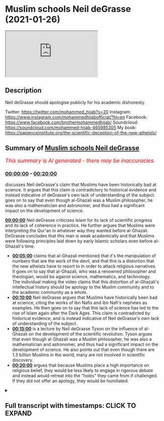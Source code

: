 # Muslim schools Neil deGrasse (2021-01-26)

<iframe loading='lazy' src='https://www.youtube.com/embed/nfRnYNig9jU'></iframe>

## Description

Neil deGrasse should apologise publicly for his academic dishonesty.  

Twitter: https://twitter.com/mohammed_hijab?s=20
Instagram: https://www.instagram.com/mohammedhijabofficial/?hl=en
Facebook: https://www.facebook.com/brothermohammedhijab/
Soundcloud: https://soundcloud.com/mohammed-hijab-465985305
My book: https://sapienceinstitute.org/the-scientific-deception-of-the-new-atheists/

## Summary of [Muslim schools Neil deGrasse](https://www.youtube.com/watch?v=nfRnYNig9jU)


*<span style="color:red; font-size:125%">This summary is AI generated - there may be inaccuracies</span>. [](/)*

### [00:00:00](https://www.youtube.com/watch?v=nfRnYNig9jU&t=0) - [00:20:00](https://www.youtube.com/watch?v=nfRnYNig9jU&t=1200)

 discusses Neil deGrasse's claim that Muslims have been historically bad at science. It argues that this claim is contradictory to historical evidence and instead indicative of deGrasse's own lack of understanding of the subject.  goes on to say that even though al-Ghazali was a Muslim philosopher, he was also a mathematician and astronomer, and thus had a significant impact on the development of science.

**[00:00:00](https://www.youtube.com/watch?v=nfRnYNig9jU&t=0)** Neil deGrasse criticizes Islam for its lack of scientific progress and its lack of coherence in practice. He further argues that Muslims were interpreting the Qur'an in whatever way they wanted before al-Ghazali. DeGrasse concludes that this man is weak academically and that Muslims were following principles laid down by early Islamic scholars even before al-Ghazali's time.
* **[00:05:00](https://www.youtube.com/watch?v=nfRnYNig9jU&t=300)**  claims that al-Ghazali mentioned that it's the manipulation of numbers that are the work of the devil, and that this is a distortion that the new atheists have to resort to in order to attack religious narratives. It goes on to say that al-Ghazali, who was a renowned philosopher and theologian, would be against science, mathematics, and technology. The individual making the video claims that this distortion of al-Ghazali's intellectual history should be apology to the Muslim community and to the academic community as a whole.
* **[00:10:00](https://www.youtube.com/watch?v=nfRnYNig9jU&t=600)** Neil deGrasse argues that Muslims have historically been bad at science, citing the works of Ibn Nafis and ibn Nafi's nephews as examples. He then goes on to say that this lack of science has led to the rise of Islam again after the Dark Ages. This claim is contradicted by historical evidence, and is instead indicative of Neil deGrasse's own lack of understanding of the subject.
* **[00:15:00](https://www.youtube.com/watch?v=nfRnYNig9jU&t=900)**  is a lecture by Neil deGrasse Tyson on the influence of al-Ghazali on the development of the scientific revolution. Tyson argues that even though al-Ghazali was a Muslim philosopher, he was also a mathematician and astronomer, and thus had a significant impact on the development of science. He also points out that even though there are 1.3 billion Muslims in the world, many are not involved in scientific discovery.
* **[00:20:00](https://www.youtube.com/watch?v=nfRnYNig9jU&t=1200)**  argues that because Muslims place a high importance on religious belief, they would be less likely to engage in rigorous debate and instead would retreat into the "holes" they came from if challenged. If they did not offer an apology, they would be humiliated.

<details><summary><h2>Full transcript with timestamps: CLICK TO EXPAND</h2></summary>

[0:00:00](https://youtu.be/nfRnYNig9jU?t=0) islam rose again after this period  
[0:00:02](https://youtu.be/nfRnYNig9jU?t=2) didn't have science  
[0:00:03](https://youtu.be/nfRnYNig9jU?t=3) associated with it no new inventions in  
[0:00:06](https://youtu.be/nfRnYNig9jU?t=6) math  
[0:00:08](https://youtu.be/nfRnYNig9jU?t=8) you look at the period of islam in spain  
[0:00:10](https://youtu.be/nfRnYNig9jU?t=10) the period where the great  
[0:00:12](https://youtu.be/nfRnYNig9jU?t=12) alhambra was built there is no attendant  
[0:00:14](https://youtu.be/nfRnYNig9jU?t=14) science going on there  
[0:00:15](https://youtu.be/nfRnYNig9jU?t=15) it's done it's gone this is now  
[0:00:19](https://youtu.be/nfRnYNig9jU?t=19) gonna be in the public sphere for people  
[0:00:21](https://youtu.be/nfRnYNig9jU?t=21) to ridicule you  
[0:00:22](https://youtu.be/nfRnYNig9jU?t=22) and to remind you of your incompetence  
[0:00:24](https://youtu.be/nfRnYNig9jU?t=24) every time they see your face they'll be  
[0:00:26](https://youtu.be/nfRnYNig9jU?t=26) reminded  
[0:00:27](https://youtu.be/nfRnYNig9jU?t=27) of your academic incompetence on these  
[0:00:29](https://youtu.be/nfRnYNig9jU?t=29) fields  
[0:00:37](https://youtu.be/nfRnYNig9jU?t=37) how are you guys doing so i came across  
[0:00:39](https://youtu.be/nfRnYNig9jU?t=39) a clip by  
[0:00:40](https://youtu.be/nfRnYNig9jU?t=40) a new atheist academic called neil  
[0:00:42](https://youtu.be/nfRnYNig9jU?t=42) degrasse now this individual  
[0:00:44](https://youtu.be/nfRnYNig9jU?t=44) is put forward in a lot of the kind of  
[0:00:45](https://youtu.be/nfRnYNig9jU?t=45) debates and public discussions and he  
[0:00:47](https://youtu.be/nfRnYNig9jU?t=47) gets millions of views  
[0:00:48](https://youtu.be/nfRnYNig9jU?t=48) and he represents the kind of new  
[0:00:50](https://youtu.be/nfRnYNig9jU?t=50) atheism from as much as i can  
[0:00:52](https://youtu.be/nfRnYNig9jU?t=52) um understand from his polemics  
[0:00:55](https://youtu.be/nfRnYNig9jU?t=55) and really when i watch this clip i  
[0:00:57](https://youtu.be/nfRnYNig9jU?t=57) thought to myself should i dignify  
[0:00:59](https://youtu.be/nfRnYNig9jU?t=59) should i dignify these comments with the  
[0:01:01](https://youtu.be/nfRnYNig9jU?t=61) response  
[0:01:03](https://youtu.be/nfRnYNig9jU?t=63) and i at the end of it i said i have to  
[0:01:04](https://youtu.be/nfRnYNig9jU?t=64) because this is such a ridiculous  
[0:01:07](https://youtu.be/nfRnYNig9jU?t=67) showing of academic incompetence that i  
[0:01:10](https://youtu.be/nfRnYNig9jU?t=70) thought  
[0:01:10](https://youtu.be/nfRnYNig9jU?t=70) it must be answered so let's take a look  
[0:01:12](https://youtu.be/nfRnYNig9jU?t=72) at this clip and dissect it  
[0:01:14](https://youtu.be/nfRnYNig9jU?t=74) piece by piece at this point  
[0:01:17](https://youtu.be/nfRnYNig9jU?t=77) islam is maybe just a few hundred years  
[0:01:19](https://youtu.be/nfRnYNig9jU?t=79) old so the first thing he says he says  
[0:01:21](https://youtu.be/nfRnYNig9jU?t=81) islam is just a few hundred years old  
[0:01:22](https://youtu.be/nfRnYNig9jU?t=82) now i don't know how he defines a few  
[0:01:25](https://youtu.be/nfRnYNig9jU?t=85) but at the time of islam is around 500  
[0:01:28](https://youtu.be/nfRnYNig9jU?t=88) years which is  
[0:01:28](https://youtu.be/nfRnYNig9jU?t=88) half a mil half a millennium so this is  
[0:01:31](https://youtu.be/nfRnYNig9jU?t=91) already showing you is  
[0:01:33](https://youtu.be/nfRnYNig9jU?t=93) precursors to the bigger errors that are  
[0:01:36](https://youtu.be/nfRnYNig9jU?t=96) going to come  
[0:01:36](https://youtu.be/nfRnYNig9jU?t=96) people are reading the quran and  
[0:01:38](https://youtu.be/nfRnYNig9jU?t=98) interpreting it however they sort of  
[0:01:40](https://youtu.be/nfRnYNig9jU?t=100) want to and feel like it  
[0:01:41](https://youtu.be/nfRnYNig9jU?t=101) there's not a coherence to the practice  
[0:01:43](https://youtu.be/nfRnYNig9jU?t=103) of islam until he comes around  
[0:01:45](https://youtu.be/nfRnYNig9jU?t=105) he says something here which i don't  
[0:01:47](https://youtu.be/nfRnYNig9jU?t=107) understand what he means by because he  
[0:01:48](https://youtu.be/nfRnYNig9jU?t=108) says  
[0:01:49](https://youtu.be/nfRnYNig9jU?t=109) before ghazali there was no coherence to  
[0:01:51](https://youtu.be/nfRnYNig9jU?t=111) the practice of islam  
[0:01:53](https://youtu.be/nfRnYNig9jU?t=113) now i don't understand what he means by  
[0:01:54](https://youtu.be/nfRnYNig9jU?t=114) this because from a jurisprudential  
[0:01:56](https://youtu.be/nfRnYNig9jU?t=116) perspective  
[0:01:57](https://youtu.be/nfRnYNig9jU?t=117) the four imma or the four imams major  
[0:01:59](https://youtu.be/nfRnYNig9jU?t=119) imams of sunni islam  
[0:02:01](https://youtu.be/nfRnYNig9jU?t=121) and by the way also the major branch of  
[0:02:03](https://youtu.be/nfRnYNig9jU?t=123) shia  
[0:02:04](https://youtu.be/nfRnYNig9jU?t=124) islam were all established i mean you  
[0:02:06](https://youtu.be/nfRnYNig9jU?t=126) had um  
[0:02:07](https://youtu.be/nfRnYNig9jU?t=127) you know the form of the heb you had us  
[0:02:10](https://youtu.be/nfRnYNig9jU?t=130) being established  
[0:02:11](https://youtu.be/nfRnYNig9jU?t=131) by the book of hashem who wrote one of  
[0:02:14](https://youtu.be/nfRnYNig9jU?t=134) the most  
[0:02:15](https://youtu.be/nfRnYNig9jU?t=135) early commentaries or explications  
[0:02:19](https://youtu.be/nfRnYNig9jU?t=139) of asura or the principles of  
[0:02:21](https://youtu.be/nfRnYNig9jU?t=141) jurisprudence  
[0:02:22](https://youtu.be/nfRnYNig9jU?t=142) you had the codification of all of the  
[0:02:24](https://youtu.be/nfRnYNig9jU?t=144) major hadith books including bukhari and  
[0:02:26](https://youtu.be/nfRnYNig9jU?t=146) muslim and so on  
[0:02:27](https://youtu.be/nfRnYNig9jU?t=147) so i don't really understand what he  
[0:02:28](https://youtu.be/nfRnYNig9jU?t=148) means but by the fact that there was no  
[0:02:30](https://youtu.be/nfRnYNig9jU?t=150) coherence to the practice of islam  
[0:02:32](https://youtu.be/nfRnYNig9jU?t=152) especially because al-ghazali himself  
[0:02:35](https://youtu.be/nfRnYNig9jU?t=155) was positioned  
[0:02:36](https://youtu.be/nfRnYNig9jU?t=156) or was from the school of thought of the  
[0:02:38](https://youtu.be/nfRnYNig9jU?t=158) shaftas  
[0:02:39](https://youtu.be/nfRnYNig9jU?t=159) and he was from the school of thought  
[0:02:40](https://youtu.be/nfRnYNig9jU?t=160) from the perspective  
[0:02:42](https://youtu.be/nfRnYNig9jU?t=162) so he was part of the discourse but he  
[0:02:45](https://youtu.be/nfRnYNig9jU?t=165) was not in any way  
[0:02:46](https://youtu.be/nfRnYNig9jU?t=166) um you know making his own school of  
[0:02:49](https://youtu.be/nfRnYNig9jU?t=169) thought  
[0:02:50](https://youtu.be/nfRnYNig9jU?t=170) i mean there were practices that were  
[0:02:52](https://youtu.be/nfRnYNig9jU?t=172) already codified from  
[0:02:53](https://youtu.be/nfRnYNig9jU?t=173) a jurisprudential creedal and hadith  
[0:02:56](https://youtu.be/nfRnYNig9jU?t=176) perspective so i didn't understand  
[0:02:57](https://youtu.be/nfRnYNig9jU?t=177) really what he meant by this  
[0:02:58](https://youtu.be/nfRnYNig9jU?t=178) but let's go on and see what he says  
[0:03:01](https://youtu.be/nfRnYNig9jU?t=181) next people are reading the quran and  
[0:03:03](https://youtu.be/nfRnYNig9jU?t=183) interpreting it however they sort of  
[0:03:05](https://youtu.be/nfRnYNig9jU?t=185) want to and feel like it there's not a  
[0:03:06](https://youtu.be/nfRnYNig9jU?t=186) coherence  
[0:03:08](https://youtu.be/nfRnYNig9jU?t=188) to the practice of islam until he comes  
[0:03:09](https://youtu.be/nfRnYNig9jU?t=189) around now he says that  
[0:03:12](https://youtu.be/nfRnYNig9jU?t=192) muslims were interpreting the quran in  
[0:03:14](https://youtu.be/nfRnYNig9jU?t=194) whatever way they wanted to  
[0:03:16](https://youtu.be/nfRnYNig9jU?t=196) but this is false because there were  
[0:03:17](https://youtu.be/nfRnYNig9jU?t=197) principles of istimbat  
[0:03:20](https://youtu.be/nfRnYNig9jU?t=200) uh as is mentioned in the quran you know  
[0:03:24](https://youtu.be/nfRnYNig9jU?t=204) is the quran says that the those who are  
[0:03:28](https://youtu.be/nfRnYNig9jU?t=208) able to do extrapolation  
[0:03:29](https://youtu.be/nfRnYNig9jU?t=209) would be able to do so and this  
[0:03:31](https://youtu.be/nfRnYNig9jU?t=211) extrapolation  
[0:03:32](https://youtu.be/nfRnYNig9jU?t=212) is a method right so it's called um you  
[0:03:35](https://youtu.be/nfRnYNig9jU?t=215) know tafsir method  
[0:03:36](https://youtu.be/nfRnYNig9jU?t=216) or the exegetical method this was  
[0:03:38](https://youtu.be/nfRnYNig9jU?t=218) already laid down  
[0:03:39](https://youtu.be/nfRnYNig9jU?t=219) well before you know al-ghazali atabari  
[0:03:43](https://youtu.be/nfRnYNig9jU?t=223) had his  
[0:03:44](https://youtu.be/nfRnYNig9jU?t=224) magnum opus or his uh compendius or  
[0:03:47](https://youtu.be/nfRnYNig9jU?t=227) voluminous or encyclopedic  
[0:03:49](https://youtu.be/nfRnYNig9jU?t=229) uh tafir and this was well known and and  
[0:03:52](https://youtu.be/nfRnYNig9jU?t=232) many other  
[0:03:53](https://youtu.be/nfRnYNig9jU?t=233) or exegetical works were made thereafter  
[0:03:56](https://youtu.be/nfRnYNig9jU?t=236) so this idea that people were  
[0:03:58](https://youtu.be/nfRnYNig9jU?t=238) haphazardly haphazardly you know  
[0:04:01](https://youtu.be/nfRnYNig9jU?t=241) interpreting the quran in the way that  
[0:04:03](https://youtu.be/nfRnYNig9jU?t=243) they wanted to is far from the  
[0:04:05](https://youtu.be/nfRnYNig9jU?t=245) theological truth  
[0:04:06](https://youtu.be/nfRnYNig9jU?t=246) and this shows that this man is weak  
[0:04:09](https://youtu.be/nfRnYNig9jU?t=249) academically in his presentation  
[0:04:11](https://youtu.be/nfRnYNig9jU?t=251) and codifies the behavior of a good  
[0:04:13](https://youtu.be/nfRnYNig9jU?t=253) muslim  
[0:04:14](https://youtu.be/nfRnYNig9jU?t=254) in much the same way saint augustine in  
[0:04:16](https://youtu.be/nfRnYNig9jU?t=256) his book cities of god  
[0:04:18](https://youtu.be/nfRnYNig9jU?t=258) codified what it is to be a good  
[0:04:20](https://youtu.be/nfRnYNig9jU?t=260) christian and he says  
[0:04:22](https://youtu.be/nfRnYNig9jU?t=262) that augustine codified what it is to be  
[0:04:24](https://youtu.be/nfRnYNig9jU?t=264) a good christian as if he was  
[0:04:26](https://youtu.be/nfRnYNig9jU?t=266) you know in the uh in the fifth century  
[0:04:28](https://youtu.be/nfRnYNig9jU?t=268) as he came along he was the one who did  
[0:04:30](https://youtu.be/nfRnYNig9jU?t=270) so and there was not a patristic  
[0:04:32](https://youtu.be/nfRnYNig9jU?t=272) uh backdrop to his uh existence i mean  
[0:04:34](https://youtu.be/nfRnYNig9jU?t=274) many of the church fathers uh  
[0:04:36](https://youtu.be/nfRnYNig9jU?t=276) predated augustine by hundreds of years  
[0:04:38](https://youtu.be/nfRnYNig9jU?t=278) and we have justin marty you have uh  
[0:04:40](https://youtu.be/nfRnYNig9jU?t=280) origin of alexandria you have all of  
[0:04:42](https://youtu.be/nfRnYNig9jU?t=282) these uh big names and you have the  
[0:04:45](https://youtu.be/nfRnYNig9jU?t=285) so-called ecumenical councils that you  
[0:04:47](https://youtu.be/nfRnYNig9jU?t=287) know chalcedon and  
[0:04:48](https://youtu.be/nfRnYNig9jU?t=288) and nicaea and all of these things i  
[0:04:50](https://youtu.be/nfRnYNig9jU?t=290) mean was was there not a christian  
[0:04:52](https://youtu.be/nfRnYNig9jU?t=292) community before augustine came along  
[0:04:54](https://youtu.be/nfRnYNig9jU?t=294) and this shows you that his patristic  
[0:04:56](https://youtu.be/nfRnYNig9jU?t=296) understanding or  
[0:04:57](https://youtu.be/nfRnYNig9jU?t=297) understanding of patristic scholarship  
[0:04:59](https://youtu.be/nfRnYNig9jU?t=299) is as weak or even probably  
[0:05:01](https://youtu.be/nfRnYNig9jU?t=301) weaker than his historical knowledge and  
[0:05:03](https://youtu.be/nfRnYNig9jU?t=303) or theological knowledge as it relates  
[0:05:05](https://youtu.be/nfRnYNig9jU?t=305) to islam so let's go on  
[0:05:07](https://youtu.be/nfRnYNig9jU?t=307) the assertion that the manipulation of  
[0:05:08](https://youtu.be/nfRnYNig9jU?t=308) numbers is the work of the devil  
[0:05:10](https://youtu.be/nfRnYNig9jU?t=310) all right so here he makes his big claim  
[0:05:13](https://youtu.be/nfRnYNig9jU?t=313) he says that al-ghazali mentions  
[0:05:15](https://youtu.be/nfRnYNig9jU?t=315) that uh it's the manipulation of numbers  
[0:05:17](https://youtu.be/nfRnYNig9jU?t=317) are the work of the devil  
[0:05:19](https://youtu.be/nfRnYNig9jU?t=319) as assuming or presupposing that  
[0:05:21](https://youtu.be/nfRnYNig9jU?t=321) al-ghazali of  
[0:05:22](https://youtu.be/nfRnYNig9jU?t=322) all people he could have chosen and this  
[0:05:25](https://youtu.be/nfRnYNig9jU?t=325) is ridiculous  
[0:05:26](https://youtu.be/nfRnYNig9jU?t=326) because al-ghazali of all the for anyone  
[0:05:29](https://youtu.be/nfRnYNig9jU?t=329) who knows just a little bit  
[0:05:31](https://youtu.be/nfRnYNig9jU?t=331) of either the philosophy of religion or  
[0:05:33](https://youtu.be/nfRnYNig9jU?t=333) intellectual history  
[0:05:34](https://youtu.be/nfRnYNig9jU?t=334) they would know who al-ghazali is for  
[0:05:37](https://youtu.be/nfRnYNig9jU?t=337) all the people in the islamic world you  
[0:05:38](https://youtu.be/nfRnYNig9jU?t=338) decided to choose  
[0:05:40](https://youtu.be/nfRnYNig9jU?t=340) you chose al-ghazali to say that he was  
[0:05:42](https://youtu.be/nfRnYNig9jU?t=342) against  
[0:05:43](https://youtu.be/nfRnYNig9jU?t=343) science and mathematics and what's worse  
[0:05:45](https://youtu.be/nfRnYNig9jU?t=345) is that the quote that he mentioned is  
[0:05:47](https://youtu.be/nfRnYNig9jU?t=347) nowhere to be found in his compendious  
[0:05:49](https://youtu.be/nfRnYNig9jU?t=349) works  
[0:05:51](https://youtu.be/nfRnYNig9jU?t=351) the closest thing i found was something  
[0:05:53](https://youtu.be/nfRnYNig9jU?t=353) in his  
[0:05:55](https://youtu.be/nfRnYNig9jU?t=355) din which is a book his huge book  
[0:05:58](https://youtu.be/nfRnYNig9jU?t=358) made many volumes voluminous  
[0:06:02](https://youtu.be/nfRnYNig9jU?t=362) and in in his catabol  
[0:06:05](https://youtu.be/nfRnYNig9jU?t=365) he mentions that people who go far in  
[0:06:08](https://youtu.be/nfRnYNig9jU?t=368) excesses  
[0:06:09](https://youtu.be/nfRnYNig9jU?t=369) when it comes to not just mathematics  
[0:06:11](https://youtu.be/nfRnYNig9jU?t=371) but in other other fields  
[0:06:12](https://youtu.be/nfRnYNig9jU?t=372) in kalam and otherwise that they would  
[0:06:14](https://youtu.be/nfRnYNig9jU?t=374) be damaging themselves  
[0:06:16](https://youtu.be/nfRnYNig9jU?t=376) but he actually mentions in the same  
[0:06:17](https://youtu.be/nfRnYNig9jU?t=377) book by the way this book  
[0:06:19](https://youtu.be/nfRnYNig9jU?t=379) is translated into english and you can  
[0:06:22](https://youtu.be/nfRnYNig9jU?t=382) pick up  
[0:06:23](https://youtu.be/nfRnYNig9jU?t=383) an english translation by kenneth uh  
[0:06:26](https://youtu.be/nfRnYNig9jU?t=386) honor camp  
[0:06:27](https://youtu.be/nfRnYNig9jU?t=387) and you'll find in page 38 that al  
[0:06:29](https://youtu.be/nfRnYNig9jU?t=389) hazali says the opposite of what you're  
[0:06:31](https://youtu.be/nfRnYNig9jU?t=391) saying that he said  
[0:06:32](https://youtu.be/nfRnYNig9jU?t=392) al-hazari  
[0:06:35](https://youtu.be/nfRnYNig9jU?t=395) that it's a communal obligation for  
[0:06:38](https://youtu.be/nfRnYNig9jU?t=398) people to learn  
[0:06:40](https://youtu.be/nfRnYNig9jU?t=400) the praised sciences as he calls them  
[0:06:43](https://youtu.be/nfRnYNig9jU?t=403) of medicine and of mathematics you see  
[0:06:46](https://youtu.be/nfRnYNig9jU?t=406) this is the distortion that the new  
[0:06:48](https://youtu.be/nfRnYNig9jU?t=408) atheists have to resort to in order to  
[0:06:50](https://youtu.be/nfRnYNig9jU?t=410) try  
[0:06:51](https://youtu.be/nfRnYNig9jU?t=411) and attack religious narratives absolute  
[0:06:54](https://youtu.be/nfRnYNig9jU?t=414) distortions  
[0:06:55](https://youtu.be/nfRnYNig9jU?t=415) and they should be ashamed of themselves  
[0:06:57](https://youtu.be/nfRnYNig9jU?t=417) that they're coming forward  
[0:06:58](https://youtu.be/nfRnYNig9jU?t=418) and speaking in this way without the  
[0:07:00](https://youtu.be/nfRnYNig9jU?t=420) academic competence  
[0:07:02](https://youtu.be/nfRnYNig9jU?t=422) the academic competence of checking  
[0:07:04](https://youtu.be/nfRnYNig9jU?t=424) their work  
[0:07:06](https://youtu.be/nfRnYNig9jU?t=426) i mean if this was done in another  
[0:07:08](https://youtu.be/nfRnYNig9jU?t=428) context  
[0:07:10](https://youtu.be/nfRnYNig9jU?t=430) with other fields they would be all over  
[0:07:12](https://youtu.be/nfRnYNig9jU?t=432) us and attacking us but this  
[0:07:13](https://youtu.be/nfRnYNig9jU?t=433) is historical information which has been  
[0:07:16](https://youtu.be/nfRnYNig9jU?t=436) distorted  
[0:07:17](https://youtu.be/nfRnYNig9jU?t=437) and how dare you mention al-ghazali of  
[0:07:19](https://youtu.be/nfRnYNig9jU?t=439) all the scholars you could have  
[0:07:21](https://youtu.be/nfRnYNig9jU?t=441) mentioned  
[0:07:22](https://youtu.be/nfRnYNig9jU?t=442) an individual who had a method which was  
[0:07:25](https://youtu.be/nfRnYNig9jU?t=445) systematic  
[0:07:26](https://youtu.be/nfRnYNig9jU?t=446) and if you really look at rene descartes  
[0:07:29](https://youtu.be/nfRnYNig9jU?t=449) who was the father  
[0:07:30](https://youtu.be/nfRnYNig9jU?t=450) of rationalism in the west and his book  
[0:07:32](https://youtu.be/nfRnYNig9jU?t=452) the meditations  
[0:07:33](https://youtu.be/nfRnYNig9jU?t=453) where he went through systematic doubt  
[0:07:35](https://youtu.be/nfRnYNig9jU?t=455) in order to to come to  
[0:07:36](https://youtu.be/nfRnYNig9jU?t=456) kojito uh ergosome which is i think  
[0:07:39](https://youtu.be/nfRnYNig9jU?t=459) therefore i am  
[0:07:40](https://youtu.be/nfRnYNig9jU?t=460) you'll realize that in  
[0:07:46](https://youtu.be/nfRnYNig9jU?t=466) and all of those books that the same  
[0:07:48](https://youtu.be/nfRnYNig9jU?t=468) method of systematic doubt  
[0:07:51](https://youtu.be/nfRnYNig9jU?t=471) well before rene descartes came along  
[0:07:53](https://youtu.be/nfRnYNig9jU?t=473) with it  
[0:07:54](https://youtu.be/nfRnYNig9jU?t=474) was exhibited and presented by the works  
[0:07:56](https://youtu.be/nfRnYNig9jU?t=476) of al ghazali  
[0:07:58](https://youtu.be/nfRnYNig9jU?t=478) where he done exactly the same thing a  
[0:08:00](https://youtu.be/nfRnYNig9jU?t=480) systematic doubt  
[0:08:01](https://youtu.be/nfRnYNig9jU?t=481) a skeptical approach and then the kalam  
[0:08:05](https://youtu.be/nfRnYNig9jU?t=485) method  
[0:08:05](https://youtu.be/nfRnYNig9jU?t=485) and the arguments from kalam which are  
[0:08:08](https://youtu.be/nfRnYNig9jU?t=488) all over the academic  
[0:08:10](https://youtu.be/nfRnYNig9jU?t=490) world now uh popularized by the likes of  
[0:08:13](https://youtu.be/nfRnYNig9jU?t=493) william lane craig and others  
[0:08:15](https://youtu.be/nfRnYNig9jU?t=495) in atheist discussions were taken from  
[0:08:17](https://youtu.be/nfRnYNig9jU?t=497) la jazeli  
[0:08:18](https://youtu.be/nfRnYNig9jU?t=498) why if he is somebody who is averse  
[0:08:22](https://youtu.be/nfRnYNig9jU?t=502) to the logical process or reverse to  
[0:08:24](https://youtu.be/nfRnYNig9jU?t=504) mathematics or reverse  
[0:08:26](https://youtu.be/nfRnYNig9jU?t=506) to medicine and science  
[0:08:30](https://youtu.be/nfRnYNig9jU?t=510) in his book al mustafa which is one of  
[0:08:33](https://youtu.be/nfRnYNig9jU?t=513) the most  
[0:08:34](https://youtu.be/nfRnYNig9jU?t=514) elaborative books on the topic of the  
[0:08:36](https://youtu.be/nfRnYNig9jU?t=516) principles of jurisprudence  
[0:08:38](https://youtu.be/nfRnYNig9jU?t=518) he starts this book with a discussion  
[0:08:42](https://youtu.be/nfRnYNig9jU?t=522) on epistemology and he  
[0:08:45](https://youtu.be/nfRnYNig9jU?t=525) started a tradition of doing that  
[0:08:48](https://youtu.be/nfRnYNig9jU?t=528) such that even hanabila who are more  
[0:08:51](https://youtu.be/nfRnYNig9jU?t=531) conservative and reserved  
[0:08:53](https://youtu.be/nfRnYNig9jU?t=533) especially when it came to kalam the  
[0:08:56](https://youtu.be/nfRnYNig9jU?t=536) systematic theo theology someone like  
[0:08:59](https://youtu.be/nfRnYNig9jU?t=539) ibn kodama  
[0:09:00](https://youtu.be/nfRnYNig9jU?t=540) in his book in his usual book which he  
[0:09:03](https://youtu.be/nfRnYNig9jU?t=543) which  
[0:09:04](https://youtu.be/nfRnYNig9jU?t=544) which was really at a copy or of a  
[0:09:06](https://youtu.be/nfRnYNig9jU?t=546) template of al ghazali  
[0:09:08](https://youtu.be/nfRnYNig9jU?t=548) he also did the same thing in the first  
[0:09:09](https://youtu.be/nfRnYNig9jU?t=549) manuscript that you find so he started a  
[0:09:12](https://youtu.be/nfRnYNig9jU?t=552) tradition  
[0:09:13](https://youtu.be/nfRnYNig9jU?t=553) of a discussion about epistemology and  
[0:09:16](https://youtu.be/nfRnYNig9jU?t=556) about  
[0:09:17](https://youtu.be/nfRnYNig9jU?t=557) these philosophical matters how dare you  
[0:09:19](https://youtu.be/nfRnYNig9jU?t=559) attribute to him  
[0:09:21](https://youtu.be/nfRnYNig9jU?t=561) of all people in the muslim world  
[0:09:24](https://youtu.be/nfRnYNig9jU?t=564) that he was averse to and against  
[0:09:28](https://youtu.be/nfRnYNig9jU?t=568) science mathematics and technology you  
[0:09:30](https://youtu.be/nfRnYNig9jU?t=570) should be ashamed of yourself  
[0:09:32](https://youtu.be/nfRnYNig9jU?t=572) and this is you actually you should come  
[0:09:34](https://youtu.be/nfRnYNig9jU?t=574) out and apologize  
[0:09:35](https://youtu.be/nfRnYNig9jU?t=575) you should come out and apologize to the  
[0:09:37](https://youtu.be/nfRnYNig9jU?t=577) muslim community and to the academic  
[0:09:39](https://youtu.be/nfRnYNig9jU?t=579) community not just the muslim to the  
[0:09:40](https://youtu.be/nfRnYNig9jU?t=580) academic community  
[0:09:42](https://youtu.be/nfRnYNig9jU?t=582) for distorting the his his intellectual  
[0:09:44](https://youtu.be/nfRnYNig9jU?t=584) history  
[0:09:45](https://youtu.be/nfRnYNig9jU?t=585) of the medieval period in such a way you  
[0:09:48](https://youtu.be/nfRnYNig9jU?t=588) should come out and apologize i want to  
[0:09:50](https://youtu.be/nfRnYNig9jU?t=590) see an apology on your twitter  
[0:09:51](https://youtu.be/nfRnYNig9jU?t=591) or whatever it is you use yes because  
[0:09:54](https://youtu.be/nfRnYNig9jU?t=594) how dare you come out and lie  
[0:09:56](https://youtu.be/nfRnYNig9jU?t=596) flagrantly blatantly and obviously  
[0:10:00](https://youtu.be/nfRnYNig9jU?t=600) lie about something which you didn't  
[0:10:03](https://youtu.be/nfRnYNig9jU?t=603) have the  
[0:10:04](https://youtu.be/nfRnYNig9jU?t=604) common decency to double check you make  
[0:10:08](https://youtu.be/nfRnYNig9jU?t=608) me sick  
[0:10:09](https://youtu.be/nfRnYNig9jU?t=609) you make me sick and this is what the  
[0:10:12](https://youtu.be/nfRnYNig9jU?t=612) new atheist movement has to resort to  
[0:10:14](https://youtu.be/nfRnYNig9jU?t=614) flagrant and obvious lies in order to  
[0:10:17](https://youtu.be/nfRnYNig9jU?t=617) distort  
[0:10:18](https://youtu.be/nfRnYNig9jU?t=618) the public narrative and to try and  
[0:10:20](https://youtu.be/nfRnYNig9jU?t=620) bring people away from religion  
[0:10:22](https://youtu.be/nfRnYNig9jU?t=622) you have failed and you should be  
[0:10:25](https://youtu.be/nfRnYNig9jU?t=625) ashamed of yourself  
[0:10:27](https://youtu.be/nfRnYNig9jU?t=627) two actions that you see in nature  
[0:10:30](https://youtu.be/nfRnYNig9jU?t=630) are the will of allah  
[0:10:34](https://youtu.be/nfRnYNig9jU?t=634) well if you drop a stone and it falls  
[0:10:37](https://youtu.be/nfRnYNig9jU?t=637) allah will that  
[0:10:39](https://youtu.be/nfRnYNig9jU?t=639) he's talking about philosophy and then  
[0:10:40](https://youtu.be/nfRnYNig9jU?t=640) he makes a bigger blunder he says  
[0:10:42](https://youtu.be/nfRnYNig9jU?t=642) you see all the actions are from the  
[0:10:44](https://youtu.be/nfRnYNig9jU?t=644) will of allah and here he is referring  
[0:10:45](https://youtu.be/nfRnYNig9jU?t=645) to occasionalism  
[0:10:47](https://youtu.be/nfRnYNig9jU?t=647) occasionalism which is a an ashari  
[0:10:49](https://youtu.be/nfRnYNig9jU?t=649) doctrine and by the way al ghazali if  
[0:10:51](https://youtu.be/nfRnYNig9jU?t=651) you really read his books  
[0:10:52](https://youtu.be/nfRnYNig9jU?t=652) he didn't believe in it in as much the  
[0:10:54](https://youtu.be/nfRnYNig9jU?t=654) same way as many of his predecessors  
[0:10:56](https://youtu.be/nfRnYNig9jU?t=656) did as many of the scholars even in the  
[0:11:00](https://youtu.be/nfRnYNig9jU?t=660) in the west now  
[0:11:01](https://youtu.be/nfRnYNig9jU?t=661) uh have spoken about he believed in a  
[0:11:03](https://youtu.be/nfRnYNig9jU?t=663) second order causation  
[0:11:05](https://youtu.be/nfRnYNig9jU?t=665) but anyway this is aside the point you  
[0:11:06](https://youtu.be/nfRnYNig9jU?t=666) wouldn't even understand what i'm  
[0:11:07](https://youtu.be/nfRnYNig9jU?t=667) talking about  
[0:11:08](https://youtu.be/nfRnYNig9jU?t=668) what is important here because you  
[0:11:10](https://youtu.be/nfRnYNig9jU?t=670) you're full with all due respect and  
[0:11:11](https://youtu.be/nfRnYNig9jU?t=671) you're ignorant of these things  
[0:11:13](https://youtu.be/nfRnYNig9jU?t=673) so you i've got to speak and you're not  
[0:11:14](https://youtu.be/nfRnYNig9jU?t=674) going to understand but what you should  
[0:11:16](https://youtu.be/nfRnYNig9jU?t=676) know is  
[0:11:17](https://youtu.be/nfRnYNig9jU?t=677) what's really funny and ironic is people  
[0:11:19](https://youtu.be/nfRnYNig9jU?t=679) that you have had interviews with on  
[0:11:21](https://youtu.be/nfRnYNig9jU?t=681) this topic  
[0:11:22](https://youtu.be/nfRnYNig9jU?t=682) of determinism and free will like sam  
[0:11:24](https://youtu.be/nfRnYNig9jU?t=684) harris who  
[0:11:25](https://youtu.be/nfRnYNig9jU?t=685) wrote a book called free will believe in  
[0:11:28](https://youtu.be/nfRnYNig9jU?t=688) determinism  
[0:11:29](https://youtu.be/nfRnYNig9jU?t=689) and so they don't believe so you're  
[0:11:32](https://youtu.be/nfRnYNig9jU?t=692) saying here the will of god so  
[0:11:33](https://youtu.be/nfRnYNig9jU?t=693) this stops curiosity and stops our uh  
[0:11:36](https://youtu.be/nfRnYNig9jU?t=696) kind of motivation or incen  
[0:11:38](https://youtu.be/nfRnYNig9jU?t=698) disincentivize us from doing things if  
[0:11:41](https://youtu.be/nfRnYNig9jU?t=701) that's your explanation  
[0:11:44](https://youtu.be/nfRnYNig9jU?t=704) your curiosity stops but a determinist  
[0:11:48](https://youtu.be/nfRnYNig9jU?t=708) even if they're an atheist who believes  
[0:11:50](https://youtu.be/nfRnYNig9jU?t=710) in an uninterrupted causal chain  
[0:11:53](https://youtu.be/nfRnYNig9jU?t=713) will have exactly the same philosophical  
[0:11:55](https://youtu.be/nfRnYNig9jU?t=715) baggage  
[0:11:57](https://youtu.be/nfRnYNig9jU?t=717) so when you were seated in front of your  
[0:11:59](https://youtu.be/nfRnYNig9jU?t=719) friend sam harris  
[0:12:00](https://youtu.be/nfRnYNig9jU?t=720) who wrote a book called free will and he  
[0:12:03](https://youtu.be/nfRnYNig9jU?t=723) wrote at the bottom of it sam harris but  
[0:12:05](https://youtu.be/nfRnYNig9jU?t=725) actually he should have wrote he  
[0:12:06](https://youtu.be/nfRnYNig9jU?t=726) shouldn't have put his name there  
[0:12:07](https://youtu.be/nfRnYNig9jU?t=727) because it wasn't sam harris with his  
[0:12:08](https://youtu.be/nfRnYNig9jU?t=728) free will that wrote that book  
[0:12:10](https://youtu.be/nfRnYNig9jU?t=730) but it was a set of uh determined  
[0:12:13](https://youtu.be/nfRnYNig9jU?t=733) uninterrupted events caused events that  
[0:12:16](https://youtu.be/nfRnYNig9jU?t=736) wrote that book  
[0:12:17](https://youtu.be/nfRnYNig9jU?t=737) you should have inquired about that  
[0:12:20](https://youtu.be/nfRnYNig9jU?t=740) about  
[0:12:20](https://youtu.be/nfRnYNig9jU?t=740) why could it be the case or could it be  
[0:12:22](https://youtu.be/nfRnYNig9jU?t=742) the case that a deterministic world view  
[0:12:25](https://youtu.be/nfRnYNig9jU?t=745) will interrupt someone's incentive  
[0:12:28](https://youtu.be/nfRnYNig9jU?t=748) to do things because otherwise  
[0:12:30](https://youtu.be/nfRnYNig9jU?t=750) everyone's a puppet everyone's doing  
[0:12:31](https://youtu.be/nfRnYNig9jU?t=751) things without uh  
[0:12:32](https://youtu.be/nfRnYNig9jU?t=752) free will so if you're arguing that this  
[0:12:36](https://youtu.be/nfRnYNig9jU?t=756) disincentivize people from or  
[0:12:39](https://youtu.be/nfRnYNig9jU?t=759) makes them less curious from doing  
[0:12:41](https://youtu.be/nfRnYNig9jU?t=761) things like science then this  
[0:12:43](https://youtu.be/nfRnYNig9jU?t=763) argument can be made on the world view  
[0:12:44](https://youtu.be/nfRnYNig9jU?t=764) of determinism  
[0:12:46](https://youtu.be/nfRnYNig9jU?t=766) you see you've shot yourself in the foot  
[0:12:48](https://youtu.be/nfRnYNig9jU?t=768) because of your lack of knowledge not  
[0:12:49](https://youtu.be/nfRnYNig9jU?t=769) just  
[0:12:50](https://youtu.be/nfRnYNig9jU?t=770) in theology and history but also  
[0:12:51](https://youtu.be/nfRnYNig9jU?t=771) philosophy philosophy of religion  
[0:12:53](https://youtu.be/nfRnYNig9jU?t=773) and other other than that so you should  
[0:12:55](https://youtu.be/nfRnYNig9jU?t=775) be ashamed of yourself once again and  
[0:12:56](https://youtu.be/nfRnYNig9jU?t=776) you're embarrassing yourself  
[0:12:58](https://youtu.be/nfRnYNig9jU?t=778) you are absolutely embarrassing yourself  
[0:13:00](https://youtu.be/nfRnYNig9jU?t=780) the more you talk the more you make  
[0:13:02](https://youtu.be/nfRnYNig9jU?t=782) blunders  
[0:13:03](https://youtu.be/nfRnYNig9jU?t=783) and you're getting caught out and no  
[0:13:04](https://youtu.be/nfRnYNig9jU?t=784) longer is the muslim community or even  
[0:13:06](https://youtu.be/nfRnYNig9jU?t=786) any religious community i'm going to say  
[0:13:08](https://youtu.be/nfRnYNig9jU?t=788) idly by  
[0:13:09](https://youtu.be/nfRnYNig9jU?t=789) watching individuals like you talk  
[0:13:11](https://youtu.be/nfRnYNig9jU?t=791) rubbish and make mistakes and blunders  
[0:13:14](https://youtu.be/nfRnYNig9jU?t=794) and and just leave you to do what you  
[0:13:15](https://youtu.be/nfRnYNig9jU?t=795) want to do and maybe some of our youth  
[0:13:17](https://youtu.be/nfRnYNig9jU?t=797) will listen to what you have to say  
[0:13:18](https://youtu.be/nfRnYNig9jU?t=798) and be convinced no we're going to hold  
[0:13:20](https://youtu.be/nfRnYNig9jU?t=800) you to account to academic account  
[0:13:23](https://youtu.be/nfRnYNig9jU?t=803) not just on a peer-reviewed journal that  
[0:13:24](https://youtu.be/nfRnYNig9jU?t=804) only a a few elites can  
[0:13:27](https://youtu.be/nfRnYNig9jU?t=807) can can look at no this is now  
[0:13:30](https://youtu.be/nfRnYNig9jU?t=810) going to be in the public sphere for  
[0:13:32](https://youtu.be/nfRnYNig9jU?t=812) people to ridicule you  
[0:13:34](https://youtu.be/nfRnYNig9jU?t=814) and to remind you of your incompetence  
[0:13:36](https://youtu.be/nfRnYNig9jU?t=816) every time they see your face they'll be  
[0:13:37](https://youtu.be/nfRnYNig9jU?t=817) reminded  
[0:13:38](https://youtu.be/nfRnYNig9jU?t=818) of your academic incompetence on these  
[0:13:41](https://youtu.be/nfRnYNig9jU?t=821) fields  
[0:13:42](https://youtu.be/nfRnYNig9jU?t=822) islam rose again after this period  
[0:13:44](https://youtu.be/nfRnYNig9jU?t=824) didn't have science  
[0:13:45](https://youtu.be/nfRnYNig9jU?t=825) associated with it and look at this  
[0:13:48](https://youtu.be/nfRnYNig9jU?t=828) claim that he makes he says  
[0:13:49](https://youtu.be/nfRnYNig9jU?t=829) islam rose again after this period  
[0:13:53](https://youtu.be/nfRnYNig9jU?t=833) but i didn't have science oh my god now  
[0:13:56](https://youtu.be/nfRnYNig9jU?t=836) you've  
[0:13:56](https://youtu.be/nfRnYNig9jU?t=836) just now you've humiliated yourself with  
[0:13:58](https://youtu.be/nfRnYNig9jU?t=838) all due respect to you  
[0:14:00](https://youtu.be/nfRnYNig9jU?t=840) that you don't actually deserve you've  
[0:14:03](https://youtu.be/nfRnYNig9jU?t=843) humiliated yourself  
[0:14:04](https://youtu.be/nfRnYNig9jU?t=844) how have you humiliated yourself you've  
[0:14:06](https://youtu.be/nfRnYNig9jU?t=846) humiliated yourself  
[0:14:07](https://youtu.be/nfRnYNig9jU?t=847) completely humiliated yourself so let me  
[0:14:09](https://youtu.be/nfRnYNig9jU?t=849) give you a few a few names  
[0:14:11](https://youtu.be/nfRnYNig9jU?t=851) ibn nafis when did he die ibn nafi is  
[0:14:14](https://youtu.be/nfRnYNig9jU?t=854) one of the  
[0:14:15](https://youtu.be/nfRnYNig9jU?t=855) greatest figures of the medieval period  
[0:14:18](https://youtu.be/nfRnYNig9jU?t=858) and in the arab uh world in the islamic  
[0:14:22](https://youtu.be/nfRnYNig9jU?t=862) period 12 13 12 13.  
[0:14:25](https://youtu.be/nfRnYNig9jU?t=865) this is how many years after al-ghazali  
[0:14:27](https://youtu.be/nfRnYNig9jU?t=867) died maybe about 200 years  
[0:14:29](https://youtu.be/nfRnYNig9jU?t=869) in fact exactly 200 and two years  
[0:14:32](https://youtu.be/nfRnYNig9jU?t=872) yes or 102 years so what  
[0:14:36](https://youtu.be/nfRnYNig9jU?t=876) even nephews was not uh he was  
[0:14:38](https://youtu.be/nfRnYNig9jU?t=878) brainwashed by al-ghazali  
[0:14:39](https://youtu.be/nfRnYNig9jU?t=879) somehow the works of al-ghazali stopped  
[0:14:43](https://youtu.be/nfRnYNig9jU?t=883) everyone from doing science does this  
[0:14:44](https://youtu.be/nfRnYNig9jU?t=884) even sound rational to you  
[0:14:46](https://youtu.be/nfRnYNig9jU?t=886) i mean your irrationality your new  
[0:14:49](https://youtu.be/nfRnYNig9jU?t=889) atheist irrationality is so  
[0:14:51](https://youtu.be/nfRnYNig9jU?t=891) limited that you can't even understand  
[0:14:54](https://youtu.be/nfRnYNig9jU?t=894) oh one book is it really going to change  
[0:14:56](https://youtu.be/nfRnYNig9jU?t=896) the way everyone operates in the entire  
[0:14:58](https://youtu.be/nfRnYNig9jU?t=898) islamicate period  
[0:15:00](https://youtu.be/nfRnYNig9jU?t=900) even nafis when did he die i mean didn't  
[0:15:02](https://youtu.be/nfRnYNig9jU?t=902) even want to dignify yourself by  
[0:15:04](https://youtu.be/nfRnYNig9jU?t=904) checking these things up  
[0:15:05](https://youtu.be/nfRnYNig9jU?t=905) i mean some of the contemporaries of  
[0:15:08](https://youtu.be/nfRnYNig9jU?t=908) al-ghazali were doing mathematics  
[0:15:10](https://youtu.be/nfRnYNig9jU?t=910) i he died uh like a couple a  
[0:15:14](https://youtu.be/nfRnYNig9jU?t=914) couple of dozen years after he died some  
[0:15:16](https://youtu.be/nfRnYNig9jU?t=916) years after gazali  
[0:15:19](https://youtu.be/nfRnYNig9jU?t=919) i mean oh he was a mathematician why  
[0:15:22](https://youtu.be/nfRnYNig9jU?t=922) didn't he stop doing maths  
[0:15:24](https://youtu.be/nfRnYNig9jU?t=924) i mean this is ridiculous the geographer  
[0:15:28](https://youtu.be/nfRnYNig9jU?t=928) wait a minute what about atosi  
[0:15:32](https://youtu.be/nfRnYNig9jU?t=932) a torsi who copernicus  
[0:15:36](https://youtu.be/nfRnYNig9jU?t=936) references yes he references in his book  
[0:15:41](https://youtu.be/nfRnYNig9jU?t=941) and obviously copernicus you know is the  
[0:15:44](https://youtu.be/nfRnYNig9jU?t=944) figurehead of the scientific revolution  
[0:15:46](https://youtu.be/nfRnYNig9jU?t=946) in the 16th century and though albertani  
[0:15:50](https://youtu.be/nfRnYNig9jU?t=950) is the only islamic astronomer  
[0:15:51](https://youtu.be/nfRnYNig9jU?t=951) copernicus actually names recent  
[0:15:54](https://youtu.be/nfRnYNig9jU?t=954) detective work  
[0:15:55](https://youtu.be/nfRnYNig9jU?t=955) has uncovered clues that copernicus  
[0:15:57](https://youtu.be/nfRnYNig9jU?t=957) based many of his ideas  
[0:15:59](https://youtu.be/nfRnYNig9jU?t=959) on the work of other islamic scholars  
[0:16:01](https://youtu.be/nfRnYNig9jU?t=961) the clearest example  
[0:16:03](https://youtu.be/nfRnYNig9jU?t=963) is copernicus's use of a mathematical  
[0:16:05](https://youtu.be/nfRnYNig9jU?t=965) idea  
[0:16:06](https://youtu.be/nfRnYNig9jU?t=966) devised by the 13th century islamic  
[0:16:08](https://youtu.be/nfRnYNig9jU?t=968) astronomer  
[0:16:09](https://youtu.be/nfRnYNig9jU?t=969) el torsi you have never read the works  
[0:16:11](https://youtu.be/nfRnYNig9jU?t=971) of copernicus because if you did  
[0:16:13](https://youtu.be/nfRnYNig9jU?t=973) you'd know it's not just a tulsi that he  
[0:16:15](https://youtu.be/nfRnYNig9jU?t=975) references  
[0:16:16](https://youtu.be/nfRnYNig9jU?t=976) but he also references  
[0:16:21](https://youtu.be/nfRnYNig9jU?t=981) was an ottoman into the 15th or  
[0:16:24](https://youtu.be/nfRnYNig9jU?t=984) 15th or 16th century  
[0:16:27](https://youtu.be/nfRnYNig9jU?t=987) well after al ghazali he was an ottoman  
[0:16:31](https://youtu.be/nfRnYNig9jU?t=991) but he was instrumental  
[0:16:35](https://youtu.be/nfRnYNig9jU?t=995) he was absolutely instrumental in  
[0:16:38](https://youtu.be/nfRnYNig9jU?t=998) influencing the copernican revolution of  
[0:16:41](https://youtu.be/nfRnYNig9jU?t=1001) the scientific revolution  
[0:16:43](https://youtu.be/nfRnYNig9jU?t=1003) which is probably the biggest paradigm  
[0:16:45](https://youtu.be/nfRnYNig9jU?t=1005) shift to use the  
[0:16:46](https://youtu.be/nfRnYNig9jU?t=1006) term of thomas kuhn that the western  
[0:16:49](https://youtu.be/nfRnYNig9jU?t=1009) world has ever had in terms of  
[0:16:50](https://youtu.be/nfRnYNig9jU?t=1010) scientific  
[0:16:51](https://youtu.be/nfRnYNig9jU?t=1011) enterprise only to be compared possibly  
[0:16:54](https://youtu.be/nfRnYNig9jU?t=1014) within  
[0:16:55](https://youtu.be/nfRnYNig9jU?t=1015) the movement from newtonian to  
[0:16:56](https://youtu.be/nfRnYNig9jU?t=1016) einsteinian physics how  
[0:16:58](https://youtu.be/nfRnYNig9jU?t=1018) dare you stand in front of people  
[0:17:02](https://youtu.be/nfRnYNig9jU?t=1022) and teach them false information  
[0:17:06](https://youtu.be/nfRnYNig9jU?t=1026) how dare you do that  
[0:17:09](https://youtu.be/nfRnYNig9jU?t=1029) how dare you stand there  
[0:17:13](https://youtu.be/nfRnYNig9jU?t=1033) and say the things that you've said  
[0:17:14](https://youtu.be/nfRnYNig9jU?t=1034) without even having the dignity  
[0:17:17](https://youtu.be/nfRnYNig9jU?t=1037) and the self-respect of checking those  
[0:17:19](https://youtu.be/nfRnYNig9jU?t=1039) things out  
[0:17:20](https://youtu.be/nfRnYNig9jU?t=1040) and look what he says after that he says  
[0:17:23](https://youtu.be/nfRnYNig9jU?t=1043) there's 1.3 billion muslims  
[0:17:26](https://youtu.be/nfRnYNig9jU?t=1046) let's take a look he says there's 1.3  
[0:17:29](https://youtu.be/nfRnYNig9jU?t=1049) billion muslims  
[0:17:31](https://youtu.be/nfRnYNig9jU?t=1051) and how many muslims won the nobel prize  
[0:17:34](https://youtu.be/nfRnYNig9jU?t=1054) and he says he calls us the best measure  
[0:17:36](https://youtu.be/nfRnYNig9jU?t=1056) there is 1.3  
[0:17:38](https://youtu.be/nfRnYNig9jU?t=1058) billion muslims in the world today who  
[0:17:41](https://youtu.be/nfRnYNig9jU?t=1061) are  
[0:17:41](https://youtu.be/nfRnYNig9jU?t=1061) not participants on the frontier of  
[0:17:43](https://youtu.be/nfRnYNig9jU?t=1063) scientific discovery  
[0:17:45](https://youtu.be/nfRnYNig9jU?t=1065) what's the best measure of this to check  
[0:17:46](https://youtu.be/nfRnYNig9jU?t=1066) out the nobel prizes  
[0:17:48](https://youtu.be/nfRnYNig9jU?t=1068) i tallied them okay how many jews have  
[0:17:52](https://youtu.be/nfRnYNig9jU?t=1072) won the nobel prize  
[0:17:54](https://youtu.be/nfRnYNig9jU?t=1074) in the sciences here they go  
[0:17:58](https://youtu.be/nfRnYNig9jU?t=1078) the best measure wait a minute so he's  
[0:18:01](https://youtu.be/nfRnYNig9jU?t=1081) the argument here is that something  
[0:18:02](https://youtu.be/nfRnYNig9jU?t=1082) inherently in islam  
[0:18:04](https://youtu.be/nfRnYNig9jU?t=1084) because of al-qazali so in other words  
[0:18:06](https://youtu.be/nfRnYNig9jU?t=1086) everyone every muslim now is influenced  
[0:18:08](https://youtu.be/nfRnYNig9jU?t=1088) by  
[0:18:08](https://youtu.be/nfRnYNig9jU?t=1088) hazards so even the shiites or even the  
[0:18:11](https://youtu.be/nfRnYNig9jU?t=1091) the  
[0:18:12](https://youtu.be/nfRnYNig9jU?t=1092) not influenced by him or other uh other  
[0:18:14](https://youtu.be/nfRnYNig9jU?t=1094) mederhab or other people  
[0:18:15](https://youtu.be/nfRnYNig9jU?t=1095) everyone's influenced by al ghazali and  
[0:18:17](https://youtu.be/nfRnYNig9jU?t=1097) al ghazali has influenced them to  
[0:18:18](https://youtu.be/nfRnYNig9jU?t=1098) to drop a science and technology and  
[0:18:20](https://youtu.be/nfRnYNig9jU?t=1100) mathematics and so everyone because they  
[0:18:22](https://youtu.be/nfRnYNig9jU?t=1102) they needed to tell them that they  
[0:18:24](https://youtu.be/nfRnYNig9jU?t=1104) dropped everyone dropped science and  
[0:18:26](https://youtu.be/nfRnYNig9jU?t=1106) technology even though  
[0:18:27](https://youtu.be/nfRnYNig9jU?t=1107) even though samar khan which had the one  
[0:18:29](https://youtu.be/nfRnYNig9jU?t=1109) of the biggest  
[0:18:30](https://youtu.be/nfRnYNig9jU?t=1110) uh and most influential observatories of  
[0:18:33](https://youtu.be/nfRnYNig9jU?t=1113) the muslim world  
[0:18:35](https://youtu.be/nfRnYNig9jU?t=1115) uh was actually established some  
[0:18:37](https://youtu.be/nfRnYNig9jU?t=1117) centuries after ghazali's death  
[0:18:39](https://youtu.be/nfRnYNig9jU?t=1119) even i mean i'm shocked as a physicist  
[0:18:43](https://youtu.be/nfRnYNig9jU?t=1123) that you don't know about the the  
[0:18:44](https://youtu.be/nfRnYNig9jU?t=1124) history of physics  
[0:18:46](https://youtu.be/nfRnYNig9jU?t=1126) you're an ignorant person and now you're  
[0:18:49](https://youtu.be/nfRnYNig9jU?t=1129) making the claim  
[0:18:50](https://youtu.be/nfRnYNig9jU?t=1130) that of a 1.3 billion actually this must  
[0:18:52](https://youtu.be/nfRnYNig9jU?t=1132) be a an old  
[0:18:53](https://youtu.be/nfRnYNig9jU?t=1133) statistic because there's way more than  
[0:18:54](https://youtu.be/nfRnYNig9jU?t=1134) 1.3 billion according to pew  
[0:18:56](https://youtu.be/nfRnYNig9jU?t=1136) another mistake 1.8 billion let's say  
[0:19:00](https://youtu.be/nfRnYNig9jU?t=1140) muslims in the world  
[0:19:01](https://youtu.be/nfRnYNig9jU?t=1141) and he says look how many people won  
[0:19:02](https://youtu.be/nfRnYNig9jU?t=1142) nobel prizes well okay let me ask you a  
[0:19:05](https://youtu.be/nfRnYNig9jU?t=1145) question how many black people have won  
[0:19:06](https://youtu.be/nfRnYNig9jU?t=1146) nobel prizes  
[0:19:07](https://youtu.be/nfRnYNig9jU?t=1147) let me ask you a question how many black  
[0:19:08](https://youtu.be/nfRnYNig9jU?t=1148) people now if i say that to you  
[0:19:11](https://youtu.be/nfRnYNig9jU?t=1151) and you say well that's because of  
[0:19:12](https://youtu.be/nfRnYNig9jU?t=1152) poverty and slavery and all of those  
[0:19:14](https://youtu.be/nfRnYNig9jU?t=1154) things  
[0:19:14](https://youtu.be/nfRnYNig9jU?t=1154) and colonialism okay all of those  
[0:19:16](https://youtu.be/nfRnYNig9jU?t=1156) excuses can be afforded to the muslim  
[0:19:18](https://youtu.be/nfRnYNig9jU?t=1158) world  
[0:19:18](https://youtu.be/nfRnYNig9jU?t=1158) most much of which have been colonized  
[0:19:21](https://youtu.be/nfRnYNig9jU?t=1161) especially after the ottoman fall  
[0:19:24](https://youtu.be/nfRnYNig9jU?t=1164) so uh it disenfranch enfranchisement and  
[0:19:27](https://youtu.be/nfRnYNig9jU?t=1167) poverty and all those things and  
[0:19:29](https://youtu.be/nfRnYNig9jU?t=1169) yeah i mean you can make the same  
[0:19:30](https://youtu.be/nfRnYNig9jU?t=1170) excuses and then he compares us with  
[0:19:32](https://youtu.be/nfRnYNig9jU?t=1172) jewish people  
[0:19:33](https://youtu.be/nfRnYNig9jU?t=1173) which is a false comparison i don't know  
[0:19:35](https://youtu.be/nfRnYNig9jU?t=1175) why he does that because obviously  
[0:19:36](https://youtu.be/nfRnYNig9jU?t=1176) and the nobel prize i mean let's be  
[0:19:38](https://youtu.be/nfRnYNig9jU?t=1178) honest the nobel prize  
[0:19:40](https://youtu.be/nfRnYNig9jU?t=1180) and this is this just shows me how much  
[0:19:42](https://youtu.be/nfRnYNig9jU?t=1182) of an uncle tom you are with all due  
[0:19:44](https://youtu.be/nfRnYNig9jU?t=1184) respect  
[0:19:45](https://youtu.be/nfRnYNig9jU?t=1185) yes because you respect the white man so  
[0:19:47](https://youtu.be/nfRnYNig9jU?t=1187) much  
[0:19:48](https://youtu.be/nfRnYNig9jU?t=1188) that when the white man and his  
[0:19:50](https://youtu.be/nfRnYNig9jU?t=1190) institutions they decide  
[0:19:52](https://youtu.be/nfRnYNig9jU?t=1192) who wins the nobel prize because it's  
[0:19:54](https://youtu.be/nfRnYNig9jU?t=1194) obviously ideologically linked  
[0:19:56](https://youtu.be/nfRnYNig9jU?t=1196) right to the western post enlightenment  
[0:19:59](https://youtu.be/nfRnYNig9jU?t=1199) experience  
[0:20:00](https://youtu.be/nfRnYNig9jU?t=1200) they decide who wins nobel prizes you  
[0:20:02](https://youtu.be/nfRnYNig9jU?t=1202) think that's somehow a measure of  
[0:20:03](https://youtu.be/nfRnYNig9jU?t=1203) objective scientific  
[0:20:06](https://youtu.be/nfRnYNig9jU?t=1206) discovery and enterprise and so on and  
[0:20:09](https://youtu.be/nfRnYNig9jU?t=1209) that's why you could never  
[0:20:10](https://youtu.be/nfRnYNig9jU?t=1210) ever debate a muslim who knows just a  
[0:20:14](https://youtu.be/nfRnYNig9jU?t=1214) little bit of islam a little bit of  
[0:20:15](https://youtu.be/nfRnYNig9jU?t=1215) history  
[0:20:16](https://youtu.be/nfRnYNig9jU?t=1216) you would never step forward and put  
[0:20:18](https://youtu.be/nfRnYNig9jU?t=1218) yourself  
[0:20:19](https://youtu.be/nfRnYNig9jU?t=1219) your neck on the academic chopping board  
[0:20:21](https://youtu.be/nfRnYNig9jU?t=1221) because you know what would happen  
[0:20:24](https://youtu.be/nfRnYNig9jU?t=1224) what would happen is the people would  
[0:20:26](https://youtu.be/nfRnYNig9jU?t=1226) see  
[0:20:27](https://youtu.be/nfRnYNig9jU?t=1227) an intellectual decapitation  
[0:20:32](https://youtu.be/nfRnYNig9jU?t=1232) so you roll back into the hole that you  
[0:20:34](https://youtu.be/nfRnYNig9jU?t=1234) came from  
[0:20:35](https://youtu.be/nfRnYNig9jU?t=1235) and if you don't offer the apology then  
[0:20:37](https://youtu.be/nfRnYNig9jU?t=1237) you've got to live with the humiliation  
[0:20:46](https://youtu.be/nfRnYNig9jU?t=1246) of  
[0:20:53](https://youtu.be/nfRnYNig9jU?t=1253) you  
</details>